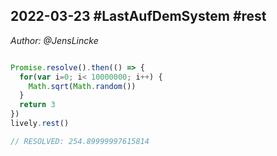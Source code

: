## 2022-03-23 #LastAufDemSystem #rest
*Author: @JensLincke*

```javascript

Promise.resolve().then(() => {
  for(var i=0; i< 10000000; i++) {
    Math.sqrt(Math.random())
  }
  return 3
})
lively.rest()

// RESOLVED: 254.89999997615814

```